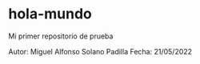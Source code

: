 # hola-mundo
Mi primer repositorio de prueba

Autor: Miguel Alfonso Solano Padilla
Fecha: 21/05/2022
